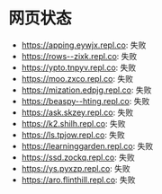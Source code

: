 # 网页状态
- https://apping.eywjx.repl.co: 失败
- https://rows--zixk.repl.co: 失败
- https://ypto.tnpyv.repl.co: 失败
- https://moo.zxco.repl.co: 失败
- https://mization.edpjg.repl.co: 失败
- https://beaspy--hting.repl.co: 失败
- https://ask.skzey.repl.co: 失败
- https://k2.shilh.repl.co: 失败
- https://ls.tpjow.repl.co: 失败
- https://learninggarden.repl.co: 失败
- https://ssd.zockq.repl.co: 失败
- https://ys.pyxzp.repl.co: 失败
- https://aro.flinthill.repl.co: 失败
